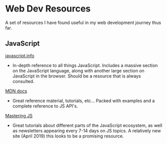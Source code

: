 # Web Dev Resources

A set of resources I have found useful in my web development journey thus far.

## JavaScript

[javascript.info](https://javascript.info/)

- In-depth reference to all things JavaScript. Includes a massive section on the JavaScript language, along with another large section on JavaScript in the browser. Should be a resource that is always consulted.

[MDN docs](https://developer.mozilla.org/en-US/docs/Web/javascript)

- Great reference material, tutorials, etc... Packed with examples and a complete reference to JS API's.

[Mastering JS](https://masteringjs.io/)

- Great tutorials about different parts of the JavaScript ecosystem, as well as newsletters appearing every 7-14 days on JS topics. A relatively new site (April 2019) this looks to be a promising resource.